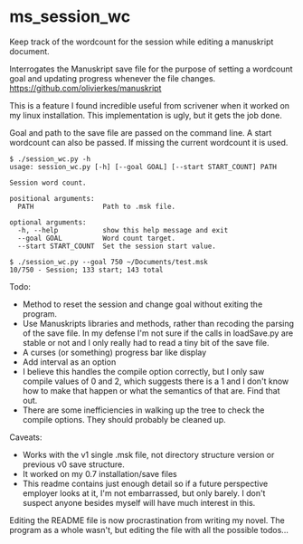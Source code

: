 # ms_session_wc
Keep track of the wordcount for the session while editing a manuskript document.


Interrogates the Manuskript save file for the purpose of setting a wordcount goal and updating progress whenever the file changes. 
https://github.com/olivierkes/manuskript

This is a feature I found incredible useful from scrivener when it worked on my linux installation.  This implementation is ugly, but it gets the job done. 

Goal and path to the save file are passed on the command line. A start wordcount can also be passed.  If missing the current wordcount it is used.  

```
$ ./session_wc.py -h
usage: session_wc.py [-h] [--goal GOAL] [--start START_COUNT] PATH

Session word count.

positional arguments:
  PATH                 Path to .msk file.

optional arguments:
  -h, --help           show this help message and exit
  --goal GOAL          Word count target.
  --start START_COUNT  Set the session start value.

$ ./session_wc.py --goal 750 ~/Documents/test.msk 
10/750 - Session; 133 start; 143 total 
```

Todo: 

* Method to reset the session and change goal without exiting the program.
* Use Manuskripts libraries and methods, rather than recoding the parsing of the save file.  In my defense I'm not sure if the calls in loadSave.py are stable or not and I only really had to read a tiny bit of the save file.  
* A curses (or something) progress bar like display
* Add interval as an option
* I believe this handles the compile option correctly, but I only saw compile values of 0 and 2, which suggests there is a 1 and I don't know how to make that happen or what the semantics of that are.  Find that out. 
* There are some inefficiencies in walking up the tree to check the compile options.  They should probably be cleaned up.  

Caveats:

* Works with the v1 single .msk file, not directory structure version or previous v0 save structure.
* It worked on my 0.7 installation/save files
* This readme contains just enough detail so if a future perspective employer looks at it, I'm not embarrassed, but only barely.  I don't suspect anyone besides myself will have much interest in this. 

Editing the README file is now procrastination from writing my novel.  The program as a whole wasn't, but editing the file with all the possible todos...